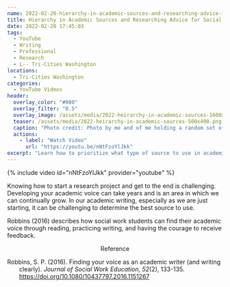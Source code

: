 ```yaml
---
name: 2022-02-20-hierarchy-in-academic-sources-and-researching-advice-for-social-work-students.md
title: Hierarchy in Academic Sources and Researching Advice for Social Work Students [YouTube Video]
date: 2022-02-20 17:45:03
tags:
  - YouTube
  - Writing
  - Professional
  - Research
  - L-- Tri-Cities Washington
locations: 
  - Tri-Cities Washington
categories:
  - YouTube Videos
header:
  overlay_color: "#000"
  overlay_filter: "0.5"
  overlay_image: /assets/media/2022-heirarchy-in-academic-sources-1600x600.png
  teaser: /assets/media/2022-heirarchy-in-academic-sources-500x400.png
  caption: "Photo credit: Photo by me and of me holding a random set of books, that I used for the YouTube thumbnail."
  actions:
    - label: "Watch Video"
      url: "https://youtu.be/nNtFzoYlJkk"
excerpt: "Learn how to prioritize what type of source to use in academic writing."
---
```


{% include video id="nNtFzoYlJkk" provider="youtube" %}

Knowing how to start a research project and get to the end is challenging. Developing your academic voice can take years and is an area in which we can continually grow. In our academic writing, especially as we are just starting, it can be challenging to determine the best source to use.

Robbins (2016) describes how social work students can find their academic voice through reading, practicing writing, and having the courage to receive feedback. 

<div style="text-align: center" markdown="1">
Reference
</div>
<div style="margin: 0 0 0 2em; text-indent: -2em;" markdown="1">

Robbins, S. P. (2016). Finding your voice as an academic writer (and writing clearly). _Journal of Social Work Education, 52_(2), 133-135. <https://doi.org/10.1080/10437797.2016.1151267>

</div>
